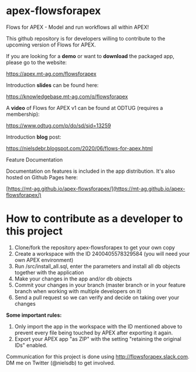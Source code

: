 # apex-flowsforapex

Flows for APEX - Model and run workflows all within APEX!

This github repository is for developers willing to contribute to the upcoming version of Flows for APEX.

If you are looking for a <b>demo</b> or want to <b>download</b> the packaged app, please go to the website:

https://apex.mt-ag.com/flowsforapex

Introduction <b>slides</b> can be found here:

https://knowledgebase.mt-ag.com/q/flowsforapex

A <b>video</b> of Flows for APEX v1 can be found at ODTUG (requires a membership):

https://www.odtug.com/p/do/sd/sid=13259

Introduction <b>blog</b> post:

https://nielsdebr.blogspot.com/2020/06/flows-for-apex.html

Feature Documentation

Documentation on features is included in the app distribution.  It's also hosted on Github Pages here:

[https://mt-ag.github.io/apex-flowsforapex/](https://mt-ag.github.io/apex-flowsforapex/)

# How to contribute as a developer to this project

1. Clone/fork the repository apex-flowsforapex to get your own copy
2. Create a workspace with the ID 2400405578329584 (you will need your own APEX environment)
3. Run /src/install_all.sql, enter the parameters and install all db objects together with the application
4. Make your changes in the app and/or db objects
5. Commit your changes in your branch (master branch or in your feature branch when working with multiple developers on it)
6. Send a pull request so we can verify and decide on taking over your changes

<b>Some important rules:</b>

1. Only import the app in the workspace with the ID mentioned above to prevent every file being touched by APEX after exporting it again.
2. Export your APEX app "as ZIP" with the setting "retaining the original IDs" enabled.

Communication for this project is done using http://flowsforapex.slack.com. DM me on Twitter (@nielsdb) to get involved.

